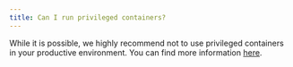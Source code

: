 ```yaml
---
title: Can I run privileged containers?
---
```


While it is possible, we highly recommend not to use privileged containers in your productive environment. You can find more information [here](https://pages.github.tools.sap/kubernetes/gardener/docs/guides/pod-node-operations/deploy-priv-pod/). 